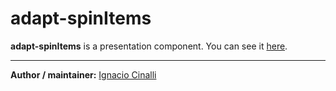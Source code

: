 # adapt-spinItems
**adapt-spinItems** is a presentation component. You can see it [here](https://adaptlearning-no-core.web.app/#/id/expo-40).

----------------------------


**Author / maintainer:** [Ignacio Cinalli](https://github.com/nachocinalli)  